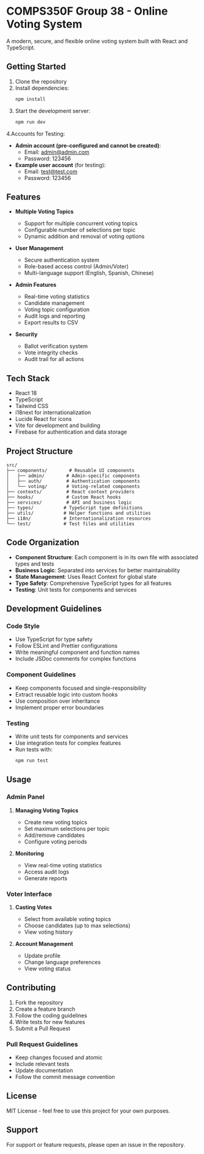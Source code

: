 # COMPS350F Group 38 - Online Voting System

A modern, secure, and flexible online voting system built with React and TypeScript.

## Getting Started

1. Clone the repository
2. Install dependencies:
   ```bash
   npm install
   ```
3. Start the development server:
   ```bash
   npm run dev
   ```

4.Accounts for Testing:
- **Admin account (pre-configured and cannot be created)**:
  - Email: admin@admin.com
  - Password: 123456
- **Example user account** (for testing):
  - Email: test@test.com
  - Password: 123456


## Features

- **Multiple Voting Topics**
  - Support for multiple concurrent voting topics
  - Configurable number of selections per topic
  - Dynamic addition and removal of voting options

- **User Management**
  - Secure authentication system
  - Role-based access control (Admin/Voter)
  - Multi-language support (English, Spanish, Chinese)

- **Admin Features**
  - Real-time voting statistics
  - Candidate management
  - Voting topic configuration
  - Audit logs and reporting
  - Export results to CSV

- **Security**
  - Ballot verification system
  - Vote integrity checks
  - Audit trail for all actions

## Tech Stack

- React 18
- TypeScript
- Tailwind CSS
- i18next for internationalization
- Lucide React for icons
- Vite for development and building
- Firebase for authentication and data storage

## Project Structure

```
src/
├── components/        # Reusable UI components
│   ├── admin/        # Admin-specific components
│   ├── auth/         # Authentication components
│   └── voting/       # Voting-related components
├── contexts/         # React context providers
├── hooks/            # Custom React hooks
├── services/         # API and business logic
├── types/           # TypeScript type definitions
├── utils/           # Helper functions and utilities
├── i18n/            # Internationalization resources
└── test/            # Test files and utilities
```

## Code Organization

- **Component Structure**: Each component is in its own file with associated types and tests
- **Business Logic**: Separated into services for better maintainability
- **State Management**: Uses React Context for global state
- **Type Safety**: Comprehensive TypeScript types for all features
- **Testing**: Unit tests for components and services

## Development Guidelines

### Code Style

- Use TypeScript for type safety
- Follow ESLint and Prettier configurations
- Write meaningful component and function names
- Include JSDoc comments for complex functions

### Component Guidelines

- Keep components focused and single-responsibility
- Extract reusable logic into custom hooks
- Use composition over inheritance
- Implement proper error boundaries

### Testing

- Write unit tests for components and services
- Use integration tests for complex features
- Run tests with:
  ```bash
  npm run test
  ```

## Usage

### Admin Panel

1. **Managing Voting Topics**
   - Create new voting topics
   - Set maximum selections per topic
   - Add/remove candidates
   - Configure voting periods

2. **Monitoring**
   - View real-time voting statistics
   - Access audit logs
   - Generate reports

### Voter Interface

1. **Casting Votes**
   - Select from available voting topics
   - Choose candidates (up to max selections)
   - View voting history

2. **Account Management**
   - Update profile
   - Change language preferences
   - View voting status

## Contributing

1. Fork the repository
2. Create a feature branch
3. Follow the coding guidelines
4. Write tests for new features
5. Submit a Pull Request

### Pull Request Guidelines

- Keep changes focused and atomic
- Include relevant tests
- Update documentation
- Follow the commit message convention

## License

MIT License - feel free to use this project for your own purposes.

## Support

For support or feature requests, please open an issue in the repository.

